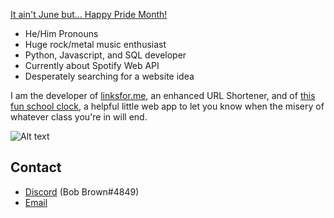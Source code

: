 <a href="https://sogiai.com" target="_blank">It ain't June but... Happy Pride Month!</a>

- He/Him Pronouns
- Huge rock/metal music enthusiast
- Python, Javascript, and SQL developer
- Currently about Spotify Web API
- Desperately searching for a website idea

I am the developer of <a href="https://linksfor.me" target="_blank">linksfor.me</a>, an enhanced URL Shortener, and of <a href="https://whenislun.ch" target="_blank">this fun school clock</a>, a helpful little web app to let you know when the misery of whatever class you're in will end.

![Alt text](https://spotify-recently-played-readme.vercel.app/api?user=eszcqv55x8d9h5w80xa2ricls)

## Contact

- [Discord](https://discordapp.com/users/893939197537288265) (Bob Brown#4849)
- [Email](mailto:bob.brown.the.dev@gmail.com)
